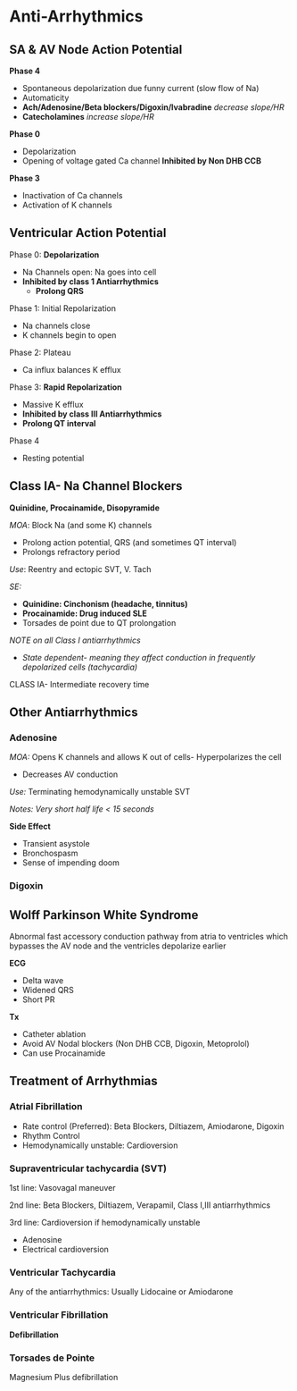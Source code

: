 # Anti-Arrhythmics
<!-- toc -->
## SA & AV Node Action Potential
**Phase 4**
* Spontaneous depolarization due funny current (slow flow of Na)
* Automaticity
* **Ach/Adenosine/Beta blockers/Digoxin/lvabradine** *decrease slope/HR*
* **Catecholamines** *increase slope/HR*

**Phase 0**
* Depolarization
* Opening of voltage gated Ca channel **Inhibited by Non DHB CCB**

**Phase 3**
* Inactivation of Ca channels
* Activation of K channels

## Ventricular Action Potential
Phase 0: **Depolarization**
* Na Channels open: Na goes into cell
* **Inhibited by class 1 Antiarrhythmics**
  * **Prolong QRS**

Phase 1: Initial Repolarization
* Na channels close
* K channels begin to open

Phase 2: Plateau
* Ca influx balances K efflux

Phase 3: **Rapid Repolarization**
* Massive K efflux
* **Inhibited by class III Antiarrhythmics**
* **Prolong QT interval**

Phase 4
* Resting potential

## Class IA- Na Channel Blockers
**Quinidine, Procainamide, Disopyramide**

*MOA*: Block Na (and some K) channels
* Prolong action potential, QRS (and sometimes QT interval)
* Prolongs refractory period

*Use*: Reentry and ectopic SVT, V. Tach

*SE:*
* **Quinidine: Cinchonism (headache, tinnitus)**
* **Procainamide: Drug induced SLE**
* Torsades de point due to QT prolongation

*NOTE on all Class I antiarrhythmics*
* *State dependent- meaning they affect conduction in frequently depolarized cells (tachycardia)*

CLASS IA- Intermediate recovery time

## Other Antiarrhythmics
### Adenosine
*MOA:* Opens K channels and allows K out of cells- Hyperpolarizes the cell
* Decreases AV conduction

*Use:* Terminating hemodynamically unstable SVT

*Notes: Very short half life < 15 seconds*

**Side Effect**
* Transient asystole
* Bronchospasm
* Sense of impending doom

### Digoxin

## Wolff Parkinson White Syndrome
Abnormal fast accessory conduction pathway from atria to ventricles which
bypasses the AV node and the ventricles depolarize earlier

**ECG**
* Delta wave
* Widened QRS
* Short PR

**Tx**
* Catheter ablation
* Avoid AV Nodal blockers (Non DHB CCB, Digoxin, Metoprolol)
* Can use Procainamide

## Treatment of Arrhythmias
### Atrial Fibrillation
* Rate control (Preferred): Beta Blockers, Diltiazem, Amiodarone, Digoxin
* Rhythm Control
* Hemodynamically unstable: Cardioversion

### Supraventricular tachycardia (SVT)

1st line: Vasovagal maneuver

2nd line: Beta Blockers, Diltiazem, Verapamil, Class I,III antiarrhythmics

3rd line: Cardioversion if hemodynamically unstable
* Adenosine
* Electrical cardioversion

### Ventricular Tachycardia
Any of the antiarrhythmics: Usually Lidocaine or Amiodarone

### Ventricular Fibrillation
**Defibrillation**

### Torsades de Pointe
Magnesium Plus defibrillation
